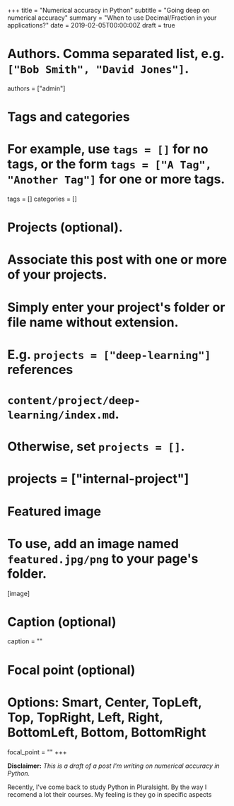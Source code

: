 +++
title = "Numerical accuracy in Python"
subtitle = "Going deep on numerical accuracy"
summary = "When to use Decimal/Fraction in your applications?"
date = 2019-02-05T00:00:00Z
draft = true

# Authors. Comma separated list, e.g. `["Bob Smith", "David Jones"]`.
authors = ["admin"]

# Tags and categories
# For example, use `tags = []` for no tags, or the form `tags = ["A Tag", "Another Tag"]` for one or more tags.
tags = []
categories = []

# Projects (optional).
#   Associate this post with one or more of your projects.
#   Simply enter your project's folder or file name without extension.
#   E.g. `projects = ["deep-learning"]` references 
#   `content/project/deep-learning/index.md`.
#   Otherwise, set `projects = []`.
# projects = ["internal-project"]

# Featured image
# To use, add an image named `featured.jpg/png` to your page's folder. 
[image]
  # Caption (optional)
  caption = ""

  # Focal point (optional)
  # Options: Smart, Center, TopLeft, Top, TopRight, Left, Right, BottomLeft, Bottom, BottomRight
  focal_point = ""
+++

**Disclaimer:** *This is a draft of a post I'm writing on numerical accuracy in Python.*

Recently, I've come back to study Python in Pluralsight. By the way I recomend a lot their courses. My feeling is they go in specific aspects 